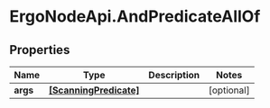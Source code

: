 # ErgoNodeApi.AndPredicateAllOf

## Properties

Name | Type | Description | Notes
------------ | ------------- | ------------- | -------------
**args** | [**[ScanningPredicate]**](ScanningPredicate.md) |  | [optional] 


